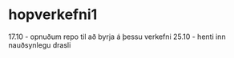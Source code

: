 # hopverkefni1
17.10 - opnuðum repo til að byrja á þessu verkefni 
25.10 - henti inn nauðsynlegu drasli 
